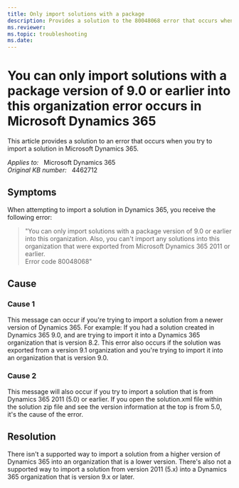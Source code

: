 ```yaml
---
title: Only import solutions with a package
description: Provides a solution to the 80048068 error that occurs when you try to import a solution in Microsoft Dynamics 365.
ms.reviewer: 
ms.topic: troubleshooting
ms.date: 
---
```

# You can only import solutions with a package version of 9.0 or earlier into this organization error occurs in Microsoft Dynamics 365

This article provides a solution to an error that occurs when you try to import a solution in Microsoft Dynamics 365.

_Applies to:_ &nbsp; Microsoft Dynamics 365  
_Original KB number:_ &nbsp; 4462712

## Symptoms

When attempting to import a solution in Dynamics 365, you receive the following error:

> "You can only import solutions with a package version of 9.0 or earlier into this organization. Also, you can't import any solutions into this organization that were exported from Microsoft Dynamics 365 2011 or earlier.  
Error code 80048068"

## Cause

### Cause 1

This message can occur if you're trying to import a solution from a newer version of Dynamics 365. For example: If you had a solution created in Dynamics 365 9.0, and are trying to import it into a Dynamics 365 organization that is version 8.2. This error also occurs if the solution was exported from a version 9.1 organization and you're trying to import it into an organization that is version 9.0.

### Cause 2

This message will also occur if you try to import a solution that is from Dynamics 365 2011 (5.0) or earlier. If you open the solution.xml file within the solution zip file and see the version information at the top is from 5.0, it's the cause of the error.

## Resolution

There isn't a supported way to import a solution from a higher version of Dynamics 365 into an organization that is a lower version. There's also not a supported way to import a solution from version 2011 (5.x) into a Dynamics 365 organization that is version 9.x or later.
